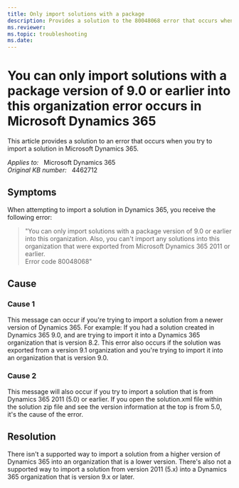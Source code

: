 ```yaml
---
title: Only import solutions with a package
description: Provides a solution to the 80048068 error that occurs when you try to import a solution in Microsoft Dynamics 365.
ms.reviewer: 
ms.topic: troubleshooting
ms.date: 
---
```

# You can only import solutions with a package version of 9.0 or earlier into this organization error occurs in Microsoft Dynamics 365

This article provides a solution to an error that occurs when you try to import a solution in Microsoft Dynamics 365.

_Applies to:_ &nbsp; Microsoft Dynamics 365  
_Original KB number:_ &nbsp; 4462712

## Symptoms

When attempting to import a solution in Dynamics 365, you receive the following error:

> "You can only import solutions with a package version of 9.0 or earlier into this organization. Also, you can't import any solutions into this organization that were exported from Microsoft Dynamics 365 2011 or earlier.  
Error code 80048068"

## Cause

### Cause 1

This message can occur if you're trying to import a solution from a newer version of Dynamics 365. For example: If you had a solution created in Dynamics 365 9.0, and are trying to import it into a Dynamics 365 organization that is version 8.2. This error also occurs if the solution was exported from a version 9.1 organization and you're trying to import it into an organization that is version 9.0.

### Cause 2

This message will also occur if you try to import a solution that is from Dynamics 365 2011 (5.0) or earlier. If you open the solution.xml file within the solution zip file and see the version information at the top is from 5.0, it's the cause of the error.

## Resolution

There isn't a supported way to import a solution from a higher version of Dynamics 365 into an organization that is a lower version. There's also not a supported way to import a solution from version 2011 (5.x) into a Dynamics 365 organization that is version 9.x or later.
